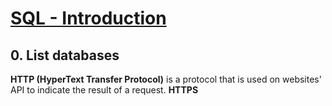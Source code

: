 # [SQL - Introduction](https://intranet.hbtn.io/projects/2128)

## 0. List databases
**HTTP (HyperText Transfer Protocol)** is a protocol that is used on websites' API to indicate the result of a request. **HTTPS** 